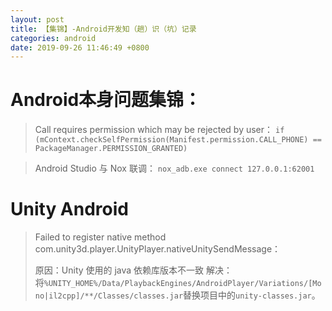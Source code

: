 ```yaml
---
layout: post
title: 【集锦】-Android开发知（趟）识（坑）记录
categories: android
date: 2019-09-26 11:46:49 +0800
---
```


# Android本身问题集锦：

> Call requires permission which may be rejected by user：
> `if (mContext.checkSelfPermission(Manifest.permission.CALL_PHONE) == PackageManager.PERMISSION_GRANTED)`

> Android Studio 与 Nox 联调： `nox_adb.exe connect 127.0.0.1:62001`

# Unity Android

> Failed to register native method com.unity3d.player.UnityPlayer.nativeUnitySendMessage：
>
> 原因：Unity 使用的 java 依赖库版本不一致
> 解决：将`%UNITY_HOME%/Data/PlaybackEngines/AndroidPlayer/Variations/[Mono|il2cpp]/**/Classes/classes.jar`替换项目中的`unity-classes.jar`。
